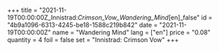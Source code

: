 +++
title = "2021-11-19T00:00:00Z_Innistrad:_Crimson_Vow_Wandering_Mind_[en]_false"
id = "4b9a1096-6313-4245-be18-1588c219b842"
date = "2021-11-19T00:00:00Z"
name = "Wandering Mind"
lang = ["en"]
price = "0.08"
quantity = 4
foil = false
set = "Innistrad: Crimson Vow"
+++
